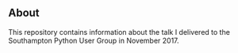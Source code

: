 About
---

This repository contains information about the talk I delivered to the
Southampton Python User Group in November 2017.
